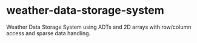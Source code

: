 # weather-data-storage-system
Weather Data Storage System using ADTs and 2D arrays with row/column access and sparse data handling.

